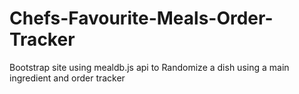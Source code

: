 # Chefs-Favourite-Meals-Order-Tracker
Bootstrap site using mealdb.js api to Randomize a dish using a main ingredient and order tracker
